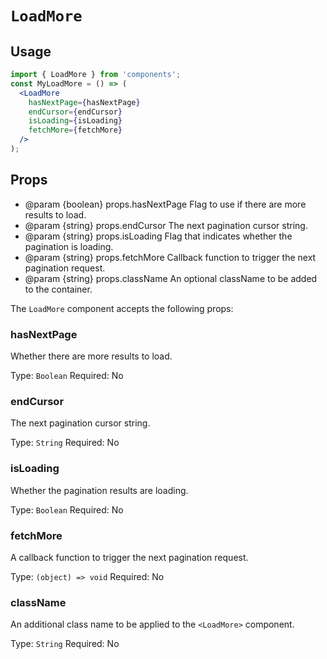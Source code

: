 # `LoadMore`

## Usage

```jsx
import { LoadMore } from 'components';
const MyLoadMore = () => (
  <LoadMore
    hasNextPage={hasNextPage}
    endCursor={endCursor}
    isLoading={isLoading}
    fetchMore={fetchMore}
  />
);
```

## Props

- @param {boolean} props.hasNextPage Flag to use if there are more results to load.
- @param {string} props.endCursor The next pagination cursor string.
- @param {string} props.isLoading Flag that indicates whether the pagination is loading.
- @param {string} props.fetchMore Callback function to trigger the next pagination request.
- @param {string} props.className An optional className to be added to the container.

The `LoadMore` component accepts the following props:

### hasNextPage

Whether there are more results to load.

Type: `Boolean`
Required: No

### endCursor

The next pagination cursor string.

Type: `String`
Required: No

### isLoading

Whether the pagination results are loading.

Type: `Boolean`
Required: No

### fetchMore

A callback function to trigger the next pagination request.

Type: `(object) => void`
Required: No

### className

An additional class name to be applied to the `<LoadMore>` component.

Type: `String`
Required: No
